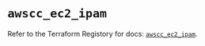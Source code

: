# `awscc_ec2_ipam`

Refer to the Terraform Registory for docs: [`awscc_ec2_ipam`](https://registry.terraform.io/providers/hashicorp/awscc/0.70.0/docs/resources/ec2_ipam).
